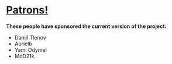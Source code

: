 # [Patrons!](https://www.patreon.com/bePatron?c=243288)
**These people have sponsored the current version of the project:**
- Daniil Tlenov
- Aurielb
- Yami Odymel
- MoD21k